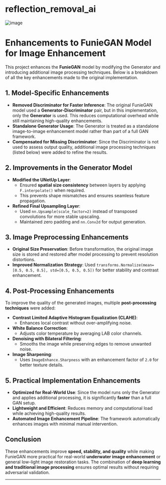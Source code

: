 # reflection_removal_ai
![image](https://github.com/user-attachments/assets/0d0c0b0a-ea27-4182-98bd-fb36c12e0c25)


# Enhancements to FunieGAN Model for Image Enhancement

This project enhances the **FunieGAN** model by modifying the Generator and introducing additional image processing techniques. Below is a breakdown of all the key enhancements made to the original implementation.

## **1. Model-Specific Enhancements**

- **Removed Discriminator for Faster Inference**: The original FunieGAN model used a **Generator-Discriminator** pair, but in this implementation, only the **Generator** is used. This reduces computational overhead while still maintaining high-quality enhancements.
- **Standalone Generator Usage**: The Generator is treated as a standalone image-to-image enhancement model rather than part of a full GAN framework.
- **Compensated for Missing Discriminator**: Since the Discriminator is not used to assess output quality, additional image processing techniques (listed below) were added to refine the results.

## **2. Improvements in the Generator Model**

- **Modified the UNetUp Layer**: 
  - Ensured **spatial size consistency** between layers by applying `F.interpolate()` when required. 
  - This prevents shape mismatches and ensures seamless feature propagation.
- **Refined Final Upsampling Layer**: 
  - Used `nn.Upsample(scale_factor=2)` instead of transposed convolutions for more stable upscaling.
  - Maintained zero padding and `nn.Conv2d` for output generation.

## **3. Image Preprocessing Enhancements**

- **Original Size Preservation**: Before transformation, the original image size is stored and restored after model processing to prevent resolution distortions.
- **Improved Normalization Strategy**: Used `transforms.Normalize(mean=[0.5, 0.5, 0.5], std=[0.5, 0.5, 0.5])` for better stability and contrast enhancement.

## **4. Post-Processing Enhancements**

To improve the quality of the generated images, multiple **post-processing techniques** were added:

- **Contrast Limited Adaptive Histogram Equalization (CLAHE)**: 
  - Enhances local contrast without over-amplifying noise.
- **White Balance Correction**: 
  - Adjusts color temperature by averaging LAB color channels.
- **Denoising with Bilateral Filtering**: 
  - Smooths the image while preserving edges to remove unwanted noise.
- **Image Sharpening**: 
  - Uses `ImageEnhance.Sharpness` with an enhancement factor of `2.0` for better texture details.

## **5. Practical Implementation Enhancements**

- **Optimized for Real-World Use**: Since the model runs only the Generator and applies additional processing, it is significantly **faster** than a full GAN setup.
- **Lightweight and Efficient**: Reduces memory and computational load while achieving high-quality results.
- **Automated Image Enhancement Pipeline**: The framework automatically enhances images with minimal manual intervention.

## **Conclusion**

These enhancements improve **speed, stability, and quality** while making FunieGAN more practical for real-world **underwater image enhancement** or general low-light image restoration tasks. The combination of **deep learning and traditional image processing** ensures optimal results without requiring adversarial validation.

---

